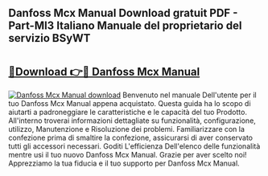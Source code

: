 ## Danfoss Mcx Manual Download gratuit PDF - Part-MI3 Italiano Manuale del proprietario del servizio BSyWT

# <h2><a href="http://dfb4lm.blite.top/?on=Danfoss+Mcx+Manual">🔗Download 👉🔴 Danfoss Mcx Manual</a></h2>

[![Danfoss Mcx Manual download](https://i.imgur.com/lujVjoI.png)](http://dfb4lm.blite.top/?on=Danfoss+Mcx+Manual)
Benvenuto nel manuale Dell'utente per il tuo Danfoss Mcx Manual appena acquistato. Questa guida ha lo scopo di aiutarti a padroneggiare le caratteristiche e le capacità del tuo Prodotto. All'interno troverai informazioni dettagliate su funzionalità, configurazione, utilizzo, Manutenzione e Risoluzione dei problemi. Familiarizzare con la confezione prima di smaltire la confezione, assicurarsi di aver conservato tutti gli accessori necessari. Goditi L'efficienza Dell'elenco delle funzionalità mentre usi il tuo nuovo Danfoss Mcx Manual. Grazie per aver scelto noi! Apprezziamo la tua fiducia e il tuo supporto per Danfoss Mcx Manual.
